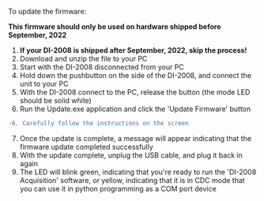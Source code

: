 To update the firmware:

**This firmware should only be used on hardware shipped before September, 2022**

1. **If your DI-2008 is shipped after September, 2022, skip the process!**
2. Download and unzip the file to your PC
3. Start with the DI-2008 disconnected from your PC
4. Hold down the pushbutton on the side of the DI-2008, and connect the unit to your PC
5. With the DI-2008 connect to the PC, release the button (the mode LED should be solid white)
6. Run the Update.exe application and click the 'Update Firmware' button 

```diff
-6. Carefully follow the instructions on the screen
```

7. Once the update is complete, a message will appear indicating that the firmware update completed successfully
8. With the update complete, unplug the USB cable, and plug it back in again
9. The LED will blink green, indicating that you're ready to run the 'DI-2008 Acquisition' software, or yellow, indicating that it is in CDC mode that you can use it in python programming as a COM port device

